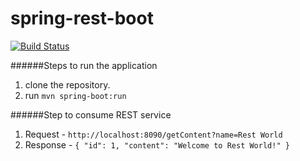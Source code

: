 # spring-rest-boot

[![Build Status](https://travis-ci.org/SwamiKalagiri/spring-rest-boot.svg?branch=master)](https://travis-ci.org/SwamiKalagiri/spring-rest-boot)

######Steps to run the application

1. clone the repository.
2. run `mvn spring-boot:run`


######Step to consume REST service

1. Request - `http://localhost:8090/getContent?name=Rest World`
2. Response -
        `{
           "id": 1,
           "content": "Welcome to Rest World!"
         }`

